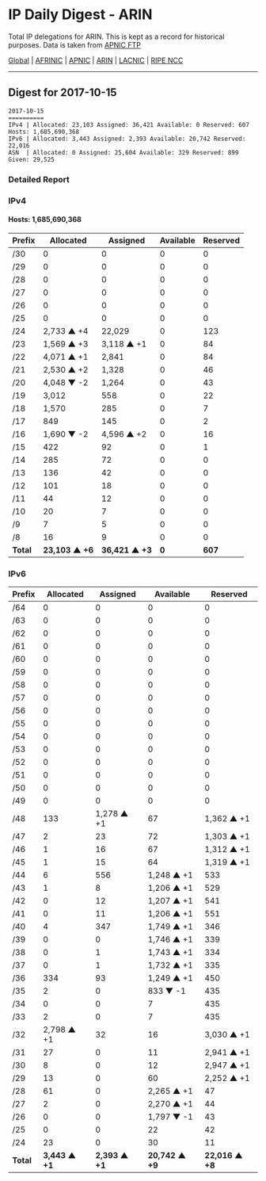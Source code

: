 # IP Daily Digest - ARIN 

Total IP delegations for ARIN. This is kept as a record for historical purposes. Data is taken from [APNIC FTP](https://ftp.apnic.net/)

[Global](https://github.com/csmets/IP-Daily-Digest) | [AFRINIC](https://github.com/csmets/IP-Daily-Digest/tree/master/archives/AFRINIC) | [APNIC](https://github.com/csmets/IP-Daily-Digest/tree/master/archives/APNIC) | [ARIN](https://github.com/csmets/IP-Daily-Digest/tree/master/archives/ARIN) | [LACNIC](https://github.com/csmets/IP-Daily-Digest/tree/master/archives/LACNIC) | [RIPE NCC](https://github.com/csmets/IP-Daily-Digest/tree/master/archives/RIPE_NCC)

---

## Digest for 2017-10-15
```
2017-10-15
==========
IPv4 | Allocated: 23,103 Assigned: 36,421 Available: 0 Reserved: 607 Hosts: 1,685,690,368
IPv6 | Allocated: 3,443 Assigned: 2,393 Available: 20,742 Reserved: 22,016
ASN  | Allocated: 0 Assigned: 25,604 Available: 329 Reserved: 899 Given: 29,525
```

### Detailed Report

### IPv4

#### Hosts: **1,685,690,368**

| Prefix | Allocated | Assigned | Available | Reserved |
| ----- | ----- | ----- | ----- | ----- |
| /30 | 0 | 0 | 0 | 0 |
| /29 | 0 | 0 | 0 | 0 |
| /28 | 0 | 0 | 0 | 0 |
| /27 | 0 | 0 | 0 | 0 |
| /26 | 0 | 0 | 0 | 0 |
| /25 | 0 | 0 | 0 | 0 |
| /24 | 2,733 ▲ +4 | 22,029 | 0 | 123 |
| /23 | 1,569 ▲ +3 | 3,118 ▲ +1 | 0 | 84 |
| /22 | 4,071 ▲ +1 | 2,841 | 0 | 84 |
| /21 | 2,530 ▲ +2 | 1,328 | 0 | 46 |
| /20 | 4,048 ▼ -2 | 1,264 | 0 | 43 |
| /19 | 3,012 | 558 | 0 | 22 |
| /18 | 1,570 | 285 | 0 | 7 |
| /17 | 849 | 145 | 0 | 2 |
| /16 | 1,690 ▼ -2 | 4,596 ▲ +2 | 0 | 16 |
| /15 | 422 | 92 | 0 | 1 |
| /14 | 285 | 72 | 0 | 0 |
| /13 | 136 | 42 | 0 | 0 |
| /12 | 101 | 18 | 0 | 0 |
| /11 | 44 | 12 | 0 | 0 |
| /10 | 20 | 7 | 0 | 0 |
| /9 | 7 | 5 | 0 | 0 |
| /8 | 16 | 9 | 0 | 0 |
| **Total** | **23,103 ▲ +6** | **36,421 ▲ +3** | **0** | **607** |

### IPv6

| Prefix | Allocated | Assigned | Available | Reserved |
| ----- | ----- | ----- | ----- | ----- |
| /64 | 0 | 0 | 0 | 0 |
| /63 | 0 | 0 | 0 | 0 |
| /62 | 0 | 0 | 0 | 0 |
| /61 | 0 | 0 | 0 | 0 |
| /60 | 0 | 0 | 0 | 0 |
| /59 | 0 | 0 | 0 | 0 |
| /58 | 0 | 0 | 0 | 0 |
| /57 | 0 | 0 | 0 | 0 |
| /56 | 0 | 0 | 0 | 0 |
| /55 | 0 | 0 | 0 | 0 |
| /54 | 0 | 0 | 0 | 0 |
| /53 | 0 | 0 | 0 | 0 |
| /52 | 0 | 0 | 0 | 0 |
| /51 | 0 | 0 | 0 | 0 |
| /50 | 0 | 0 | 0 | 0 |
| /49 | 0 | 0 | 0 | 0 |
| /48 | 133 | 1,278 ▲ +1 | 67 | 1,362 ▲ +1 |
| /47 | 2 | 23 | 72 | 1,303 ▲ +1 |
| /46 | 1 | 16 | 67 | 1,312 ▲ +1 |
| /45 | 1 | 15 | 64 | 1,319 ▲ +1 |
| /44 | 6 | 556 | 1,248 ▲ +1 | 533 |
| /43 | 1 | 8 | 1,206 ▲ +1 | 529 |
| /42 | 0 | 12 | 1,207 ▲ +1 | 541 |
| /41 | 0 | 11 | 1,206 ▲ +1 | 551 |
| /40 | 4 | 347 | 1,749 ▲ +1 | 346 |
| /39 | 0 | 0 | 1,746 ▲ +1 | 339 |
| /38 | 0 | 1 | 1,743 ▲ +1 | 334 |
| /37 | 0 | 1 | 1,732 ▲ +1 | 335 |
| /36 | 334 | 93 | 1,249 ▲ +1 | 450 |
| /35 | 2 | 0 | 833 ▼ -1 | 435 |
| /34 | 0 | 0 | 7 | 435 |
| /33 | 2 | 0 | 7 | 435 |
| /32 | 2,798 ▲ +1 | 32 | 16 | 3,030 ▲ +1 |
| /31 | 27 | 0 | 11 | 2,941 ▲ +1 |
| /30 | 8 | 0 | 12 | 2,947 ▲ +1 |
| /29 | 13 | 0 | 60 | 2,252 ▲ +1 |
| /28 | 61 | 0 | 2,265 ▲ +1 | 47 |
| /27 | 2 | 0 | 2,270 ▲ +1 | 44 |
| /26 | 0 | 0 | 1,797 ▼ -1 | 43 |
| /25 | 0 | 0 | 22 | 42 |
| /24 | 23 | 0 | 30 | 11 |
| **Total** | **3,443 ▲ +1** | **2,393 ▲ +1** | **20,742 ▲ +9** | **22,016 ▲ +8** |
